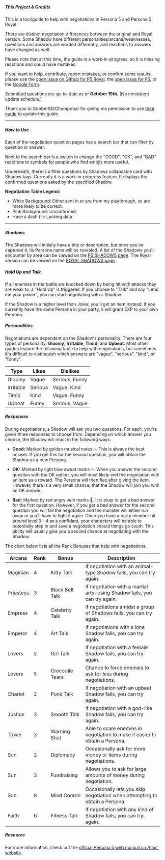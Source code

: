 ##### This Project & Credits
This is a tool/guide to help with negotiations in Persona 5 and Persona 5 Royal.

There are distinct negotiation differences between the original and Royal version. Some Shadow have different personalities/arcana/weaknesses, questions and answers are worded differently, and reactions to answers have changed as well.

Please note that at this time, the guide is a work-in-progress, so it is missing reactions and could have mistakes.

If you want to help, contribute, report mistakes, or confirm some results, please use the <a href="https://github.com/joyce-chen/persona5-negotiation/issues/16">open issue on Github for P5 Royal</a>, the <a href="https://github.com/joyce-chen/persona5-negotiation/issues/17">open issue for P5</a>, or the <a href="https://forms.gle/JtH9YUekRKVEkYgc6">Google Form</a>. 

Submitted questions are up-to-date as of **October 19th**. (No consistent update schedule.)

Thank you to GooberSD/Chompobar for giving me permission to use <a href="https://docs.google.com/document/d/1Fq00lkODNAam7RZoczHU2kFyU3CZvyW59F0PwLnJoz8/">their guide</a> to update this guide.

---

##### How to Use

Each of the negotiation question pages has a search bar that can filter by question or answer. 

Next to the search bar is a switch to change the "GOOD", "OK", and "BAD" reactions to symbols for people who find emojis more useful.

Underneath, there is a filter questions by Shadows collapsable card with Shadow tags. Currently it is a work-in-progress feature. It displays the confirmed questions asked by the specified Shadow. 

**Negotiation Table Legend:**
- White Background: Either sent in or are from my playthrough, so are more likely to be correct.
- <span class="unconfirmed">Pink Background</span>: Unconfirmed.
- Have a dash (-): Lacking data.

---

##### Shadows
The Shadows will initially have a title or description, but once you've captured it, its Persona name will be revealed. A list of the Shadows you'll encounter by area can be viewed on the <a href="shadows">P5 SHADOWS page</a>. The Royal version can be viewed on the <a href="shadows_royal">ROYAL SHADOWS page</a>.

##### Hold Up and Talk
If all enemies in the battle are knocked down by being hit with attacks they are weak to, a "Hold Up" is triggered. If you choose to "Talk" and say "Lend me your power", you can start negotiating with a Shadow. 

If the Shadow is a higher level than Joker, you'll get an item instead. If you currently have the same Persona in your party, it will grant EXP to your own Persona.

##### Personalities
Negotiations are dependent on the Shadow's personality. There are four types of personality: **Gloomy**, **Irritable**, **Timid**, and **Upbeat**. Most other guides feature the following table to help with negotiations, but sometimes it's difficult to distinquish which answers are "vague", "serious", "kind", or "funny".

| Type      | Likes   | Dislikes        |
|-----------|---------|-----------------|
| Gloomy    | Vague   | Serious, Funny  |
| Irritable | Serious | Vague, Kind     |
| Timid     | Kind    | Vague, Funny    |
| Upbeat    | Funny   | Serious, Vague  |

##### Responses
During negotiations, a Shadow will ask you two questions. For each, you're given three responses to choose from. Depending on which answer you choose, the Shadow will react in the following ways:

- **Good:** Marked by golden musical notes 🎶. This is always the best answer. If you get this for the second question, you will obtain the Shadow as a new Persona.

- **OK:** Marked by light blue sweat marks 💦. When you answer the second question with the OK option, you will most likely end the negotiation with an item as a reward. The Persona will then flee after giving the item. However, there is a very small chance, that the Shadow will join you with an OK answer.

- **Bad:** Marked by red angry vein marks 💢. It is okay to get a bad answer for the first question. However, if you get a bad answer for the second question you will fail the negotiation and the monster will either run away or you’ll have to fight it again. Once you have a party member hit around level 3 - 4 as a confidant, your characters will be able to potentially step in and save a negotiation should things go south. This ability will usually give you a second chance at negotiating with the Shadow. 

The chart below lists all the Rank Bonuses that help with negotiations.

| Arcana    | Rank | Bonus           | Description                                                                 |
|-----------|------|-----------------|-----------------------------------------------------------------------------|
| Magician  | 4    | Kitty Talk      | If negotiation with an animal-type Shadow fails, you can try again.         |
| Priestess | 3    | Black Belt Talk | If negotiation with a martial arts-using Shadow fails, you can try again.   |
| Empress   | 4    | Celebrity Talk  | If negotiations amidst a group of Shadows fails, you can try again.         |
| Emperor   | 4    | Art Talk        | If negotiations with a lone Shadow fails, you can try again.                |
| Lovers    | 2    | Girl Talk       | If negotiation with a female Shadow fails, you can try again.               |
| Lovers    | 5    | Crocodile Tears | Chance to force enemies to ask for less during negotiations.                |
| Chariot   | 2    | Punk Talk       | If negotiation with an upbeat Shadow fails, you can try again.              |
| Justice   | 3    | Smooth Talk     | If negotiation with a god-like Shadow fails, you can try again.             |
| Tower     | 3    | Warning Shot    | Able to scare enemies in negotiation to make it easier to obtain a Persona. |
| Sun       | 2    | Diplomacy       | Occasionally ask for more money or items during negotiations.               |
| Sun       | 3    | Fundraising     | Allows you to ask for large amounts of money during negotiation.            |
| Sun       | 8    | Mind Control    | Occasionally lets you skip negotiation when attempting to obtain a Persona. |
| Faith     | 6    | Fitness Talk    | If negotiation with any kind of Shadow fails, you can try again.            |

##### Resource
For more information, check out the <a href="https://atlus.com/persona5/manual/ps4/?pid=43">official Persona 5 web manual on Atlas' website</a>.